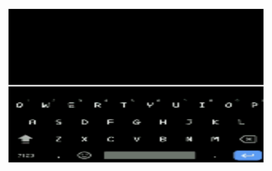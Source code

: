 <p align="center">
<a href="http://github.com/adithziva"><img title="IMG" src="img/5.gif" width="1000" height="150"></a>
<a href="http://github.com/adithziva"><img title="IMG" src="img/7.gif" width="1000" height="150"></a>
</p>
